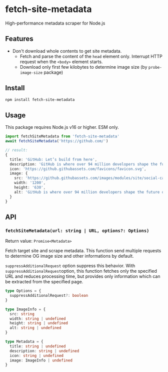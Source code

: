 # fetch-site-metadata

High-performance metadata scraper for Node.js

## Features

* Don't download whole contents to get site metadata.
  * Fetch and parse the content of the `head` element only. Interrupt HTTP request when the `<body>` element starts.
  * Download only first few kilobytes to determine image size (by `probe-image-size` package)

## Install

```sh
npm install fetch-site-metadata
```

## Usage

This package requires Node.js v16 or higher. ESM only.

```ts
import fetchSiteMetadata from 'fetch-site-metadata'
await fetchSiteMetadata('https://github.com/')

// result:
{
  title: 'GitHub: Let’s build from here',
  description: 'GitHub is where over 94 million developers shape the future of software, together. Contribute to the open source community, manage your Git repositories, review code like a pro, track bugs and feat...',
  icon: 'https://github.githubassets.com/favicons/favicon.svg',
  image: {
    src: 'https://github.githubassets.com/images/modules/site/social-cards/campaign-social.png',
    width: '1200',
    height: '630',
    alt: 'GitHub is where over 94 million developers shape the future of software, together. Contribute to the open source community, manage your Git repositories, review code like a pro, track bugs and feat...'
  }
}
```

## API

### `fetchSiteMetadata(url: string | URL, options?: Options)`

Return value: `Promise<Metadata>`

Fetch target site and scrape metadata. This function send multiple requests to determine OG image size and other informations by default.

`suppressAdditionalRequest` option suppress this behavior. With `suppressAdditionalRequest`option, this function fetches only the specified URL and reduces processing time, but provides only information which can be extracted from the specified page.

```ts
type Options = {
  suppressAdditionalRequest?: boolean
}

type ImageInfo = {
  src: string
  width: string | undefined
  height: string | undefined
  alt: string | undefined
}

type Metadata = {
  title: string | undefined
  description: string | undefined
  icon: string | undefined
  image: ImageInfo | undefined
}
```
